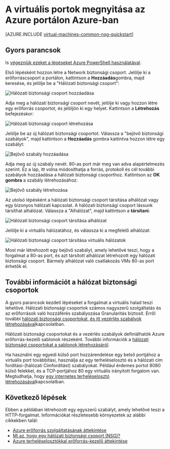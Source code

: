 <properties
   pageTitle="Nyissa meg az Azure portálon egy virtuális portok |} Microsoft Azure"
   description="Megtudhatja, hogy miként nyissa meg a olyan portot és a Windows virtuális erőforrás manager telepítési modellt használja az Azure-portálon található végpont létrehozása"
   services="virtual-machines-windows"
   documentationCenter=""
   authors="iainfoulds"
   manager="timlt"
   editor=""/>

<tags
   ms.service="virtual-machines-windows"
   ms.devlang="na"
   ms.topic="article"
   ms.tgt_pltfrm="vm-windows"
   ms.workload="infrastructure-services"
   ms.date="10/27/2016"
   ms.author="iainfou"/>

# <a name="opening-ports-to-a-vm-in-azure-using-the-azure-portal"></a>A virtuális portok megnyitása az Azure portálon Azure-ban
[AZURE.INCLUDE [virtual-machines-common-nsg-quickstart](../../includes/virtual-machines-common-nsg-quickstart.md)]

## <a name="quick-commands"></a>Gyors parancsok
Is [végezniük ezeket a lépéseket Azure PowerShell használatával](virtual-machines-windows-nsg-quickstart-powershell.md).

Első lépésként hozzon létre a Network biztonsági csoport. Jelölje ki a erőforráscsoport a portálon, kattintson a **Hozzáadás**gombra, majd keresése, és jelölje be a "Hálózati biztonsági csoport":

![Hálózati biztonsági csoport hozzáadása](./media/virtual-machines-windows-nsg-quickstart-portal/add-nsg.png)

Adja meg a hálózati biztonsági csoport nevét, jelölje ki vagy hozzon létre egy erőforrás csoportot, és jelöljön ki egy helyet. Kattintson a **Létrehozás** befejezéskor:

![Hálózati biztonsági csoport létrehozása](./media/virtual-machines-windows-nsg-quickstart-portal/create-nsg.png)

Jelölje be az új hálózati biztonsági csoportot. Válassza a "bejövő biztonsági szabályok", majd kattintson a **Hozzáadás** gombra kattintva hozzon létre egy szabályt:

![Bejövő szabály hozzáadása](./media/virtual-machines-windows-nsg-quickstart-portal/add-inbound-rule.png)

Adja meg az új szabály nevét. 80-as port már meg van adva alapértelmezés szerint. Ez a lap, itt volna módosíthatja a forrás, protokoll és cél további szabályok hozzáadása a hálózati biztonsági csoporthoz. Kattintson az **OK gombra** a szabály létrehozásához:

![Bejövő szabály létrehozása](./media/virtual-machines-windows-nsg-quickstart-portal/create-inbound-rule.png)

Az utolsó lépésként a hálózati biztonsági csoport társítása alhálózat vagy egy bizonyos hálózati kapcsolat. A hálózati biztonsági csoport lássunk társíthat alhálózat. Válassza a "Alhálózat", majd kattintson a **társítani**:

![Hálózati biztonsági csoport társítása alhálózat](./media/virtual-machines-windows-nsg-quickstart-portal/associate-subnet.png)

Jelölje ki a virtuális hálózatához, és válassza ki a megfelelő alhálózat:

![Hálózati biztonsági csoport társítása virtuális hálózatok](./media/virtual-machines-windows-nsg-quickstart-portal/select-vnet-subnet.png)

Most már létrehozott egy bejövő szabályt, amely lehetővé teszi, hogy a forgalmat a 80-as port, és azt társított alhálózat létrehozott egy hálózati biztonsági csoport. Bármely alhálózat való csatlakozás VMs 80-as port érhetők el.


## <a name="more-information-on-network-security-groups"></a>További információt a hálózat biztonsági csoportok
A gyors parancsok kezdeti lépéseket a forgalmat a virtuális halad teszi lehetővé. Hálózati biztonsági csoportok számos nagyszerű szolgáltatás és az erőforrások való hozzáférés szabályozása Granularitás biztosít. Erről további [hálózati biztonsági csoportokat, és itt vezérlés szabályok létrehozásával](../virtual-network/virtual-networks-create-nsg-arm-ps.md)kapcsolatban.

Hálózati biztonsági csoportokat és a vezérlés szabályok definiálhatók Azure erőforrás-kezelő sablonok részeként. További információk a [hálózati biztonsági csoportokat a sablonok létrehozásáról](../virtual-network/virtual-networks-create-nsg-arm-template.md).

Ha használni egy egyedi külső port hozzárendelése egy belső portjához a virtuális port továbbítási, használja az egy terheléselosztó és a hálózati cím fordítási-(hálózati Címfordítást) szabályokat. Például érdemes portot 8080 külső felekkel, és a TCP-portjához 80 egy virtuális irányított forgalom van. Megtudhatja, hogy [egy internetes terheléselosztó létrehozásával](../load-balancer/load-balancer-get-started-internet-arm-ps.md)kapcsolatban.

## <a name="next-steps"></a>Következő lépések
Ebben a példában létrehozott egy egyszerű szabályt, amely lehetővé teszi a HTTP-forgalmat. Információkat részletesebb környezetek az alábbi cikkekben talál:

- [Azure erőforrás szolgáltatásának áttekintése](../azure-resource-manager/resource-group-overview.md)
- [Mi az, hogy egy hálózati biztonsági csoport (NSG)?](../virtual-network/virtual-networks-nsg.md)
- [Azure terheléselosztókkal erőforrás-kezelő áttekintése](../load-balancer/load-balancer-arm.md)
